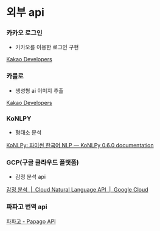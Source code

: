 # 외부 api

### 카카오 로그인

- 카카오를 이용한 로그인 구현

[Kakao Developers](https://developers.kakao.com/docs/latest/ko/kakaologin/common)

### 카를로

- 생성형 ai 이미지 추출

[Kakao Developers](https://developers.kakao.com/product/karlo)

### KoNLPY

- 형태소 분석

[KoNLPy: 파이썬 한국어 NLP — KoNLPy 0.6.0 documentation](https://konlpy.org/ko/latest/index.html)

### GCP(구글 클라우드 플랫폼)

- 감정 분석 api

[감정 분석  |  Cloud Natural Language API  |  Google Cloud](https://cloud.google.com/natural-language/docs/analyzing-sentiment?hl=ko)

### 파파고 번역 api

[파파고 - Papago API](https://developers.naver.com/docs/papago/README.md)